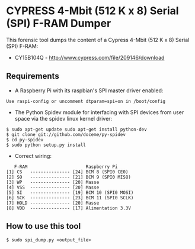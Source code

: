 CYPRESS 4-Mbit (512 K x 8) Serial (SPI) F-RAM Dumper
====================================================

This forensic tool dumps the content of a Cypress 4-Mbit (512 K x 8) Serial (SPI) F-RAM:

* CY15B104Q - http://www.cypress.com/file/209146/download

Requirements
------------

* A Raspberry Pi with its raspbian's SPI master driver enabled:

```
Use raspi-config or uncomment dtparam=spi=on in /boot/config
```

* The Python Spidev module for interfacing with SPI devices from user space via the spidev linux kernel driver:

```
$ sudo apt-get update sudo apt-get install python-dev
$ git clone git://github.com/doceme/py-spidev
$ cd py-spidev
$ sudo python setup.py install
```

* Correct wiring:
```
   F-RAM                      Raspberry Pi
[1] CS   --------------- [24] BCM 8 (SPI0 CE0)
[2] SO   --------------- [21] BCM 9 (SPI0 MISO)
[3] WP   --------------- [20] Masse
[4] VSS  --------------- [20] Masse
[5] SI   --------------- [19] BCM 10 (SPI0 MOSI)
[6] SCK  --------------- [23] BCM 11 (SPI0 SCLK)
[7] HOLD --------------- [20] Masse
[8] VDD  --------------- [17] Alimentation 3.3V
```

How to use this tool
--------------------

```
$ sudo spi_dump.py <output_file>
```
